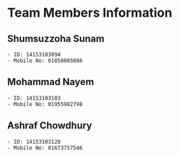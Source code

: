 # Team Members Information


##  Shumsuzzoha Sunam
~~~
- ID: 14153103094
- Mobile No: 01858085086
~~~

## Mohammad Nayem
~~~
- ID: 14153103103
- Mobile No: 01955982798
~~~

## Ashraf Chowdhury
~~~
- ID: 14153103128
- Mobile No: 01673757546
~~~
